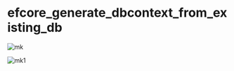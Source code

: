 # efcore_generate_dbcontext_from_existing_db

![mk](https://user-images.githubusercontent.com/61469290/101345809-a1347780-38ad-11eb-88d3-588f9ee4820b.PNG)

![mk1](https://user-images.githubusercontent.com/61469290/101346135-2324a080-38ae-11eb-87de-1ae9c7aef3db.PNG)

